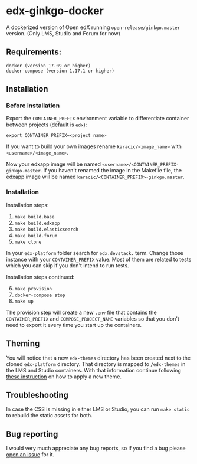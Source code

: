 # edx-ginkgo-docker
A dockerized version of Open edX running `open-release/ginkgo.master` version.
(Only LMS, Studio and Forum for now)

## Requirements:

```
docker (version 17.09 or higher)
docker-compose (version 1.17.1 or higher)
```

## Installation

### Before installation

Export the `CONTAINER_PREFIX` environment variable to differentiate container between projects (default is `edx`):

`export CONTAINER_PREFIX=<project_name>`

If you want to build your own images rename `karacic/<image_name>` with `<username>/<image_name>`.

Now your edxapp image will be named `<username>/<CONTAINER_PREFIX-ginkgo.master`.
If you haven't renamed the image in the Makefile file, the edxapp image will be named `karacic/<CONTAINER_PREFIX>-ginkgo.master`.

### Installation

Installation steps:

1. `make build.base`
2. `make build.edxapp`
3. `make build.elasticsearch`
4. `make build.forum`
5. `make clone`

In your `edx-platform` folder search for `edx.devstack.` term. Change those instance with your `CONTAINER_PREFIX` value. Most of them are related to tests which you can skip if you don't intend to run tests.

Installation steps continued:

6. `make provision`
7. `docker-compose stop`
8. `make up`

The provision step will create a new `.env` file that contains the `CONTAINER_PREFIX` and `COMPOSE_PROJECT_NAME` variables so that you don't need to export it every time you start up the containers.

## Theming

You will notice that a new `edx-themes` directory has been created next to the cloned `edx-platform` directory.
That directory is mapped to `/edx-themes` in the LMS and Studio containers. With that information continue following
[these instruction](http://edx.readthedocs.io/projects/edx-installing-configuring-and-running/en/open-release-ginkgo.master/configuration/changing_appearance/theming/enable_themes.html) on how to apply a new theme.

## Troubleshooting

In case the CSS is missing in either LMS or Studio, you can run `make static` to rebuild the static assets for both.

## Bug reporting

I would very much appreciate any bug reports, so if you find a bug please [open an issue](https://github.com/vkaracic/edx-ginkgo-docker/issues/new) for it.
